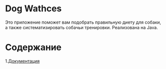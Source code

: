 # Dog Wathсes
Это приложение поможет вам подобрать правильную диету для собаки, а также систематизировать собачьи тренировки. Реализована на Java.

# Содержание
1.[Документация](Documentation) 

